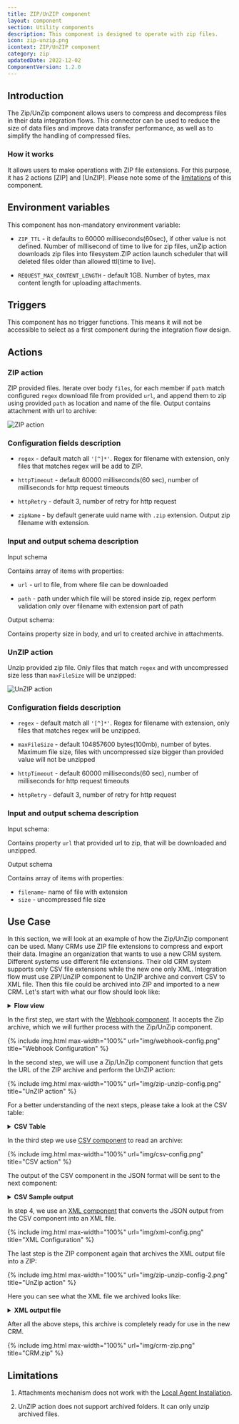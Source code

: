 ```yaml
---
title: ZIP/UnZIP component
layout: component
section: Utility components
description: This component is designed to operate with zip files.
icon: zip-unzip.png
icontext: ZIP/UnZIP component
category: zip
updatedDate: 2022-12-02
ComponentVersion: 1.2.0
---
```


## Introduction

The Zip/UnZip component allows users to compress and decompress files in their data integration flows. This connector can be used to reduce the size of data files and improve data transfer performance, as well as to simplify the handling of compressed files.

### How it works

It allows users to make operations with ZIP file extensions. For this purpose, it has 2 actions [ZIP] and [UnZIP]. Please note some of the [limitations](#limitations) of this component.

## Environment variables

This component has non-mandatory environment variable:

* `ZIP_TTL` - it defaults to 60000 milliseconds(60sec), if other value is not defined.
Number of millisecond of time to live for zip files, unZip action downloads zip files into filesystem.ZIP action launch scheduler that will deleted files older than allowed ttl(time to live).

* `REQUEST_MAX_CONTENT_LENGTH` - default 1GB. Number of bytes, max content length for uploading attachments.

## Triggers

This component has no trigger functions. This means it will not be accessible to
select as a first component during the integration flow design.

## Actions

### ZIP action

ZIP provided files. Iterate over body `files`, for each member if `path` match
configured `regex` download file from provided `url`, and append them to zip using
provided `path` as location and name of the file. Output contains attachment with
url to archive:

![ZIP action](img/zip.png)

### Configuration fields description

* `regex` - default match all `'[^]*'`. Regex for filename with extension, only files that matches regex will be add to ZIP.

* `httpTimeout` - default 60000 milliseconds(60 sec), number of milliseconds for http request timeouts

* `httpRetry` - default 3, number of retry for http request

* `zipName` - by default generate uuid name with `.zip` extension. Output zip filename with extension.

### Input and output schema description

Input schema

Contains array of items with properties:

* `url` - url to file, from where file can be downloaded

* `path` - path under which file will be stored inside zip, regex perform validation only over filename with extension part of path

Output schema:

Contains property size in body, and url to created archive in attachments.

### UnZIP action

Unzip provided zip file. Only files that match `regex` and with uncompressed size less than  `maxFileSize` will be unzipped:

![UnZIP action](img/unzip.png)

### Configuration fields description

* `regex` - default match all `'[^]*'`. Regex for filename with extension, only files that matches regex will be unzipped.

* `maxFileSize` - default 104857600 bytes(100mb), number of bytes. Maximum file size, files with uncompressed size bigger than provided value will not be unzipped

* `httpTimeout` - default 60000 milliseconds(60 sec), number of milliseconds for http request timeouts

* `httpRetry` - default 3, number of retry for http request

### Input and output schema description

Input schema:

Contains property `url` that provided url to zip, that will be downloaded and unzipped.

Output schema

Contains array of items with properties:

* `filename`- name of file with extension
* `size` - uncompressed file size

## Use Case

In this section, we will look at an example of how the Zip/UnZip component can be used. Many CRMs use ZIP file extensions to compress and export their data. Imagine an organization that wants to use a new CRM system. Different systems use different file extensions. Their old CRM system supports only CSV file extensions while the new one only XML. Integration flow must use ZIP/UnZIP component to UnZIP archive and convert CSV to XML file. Then this file could be archived into ZIP and imported to a new CRM. Let's start with what our flow should look like:

<details close markdown="block"><summary><strong>Flow view</strong></summary>

{% include img.html max-width="30%" url="img/flow-view.png" title="Flow view" %}

</details>

In the first step, we start with the [Webhook component](/components/webhook). It accepts the Zip archive, which we will further process with the Zip/UnZip component.

{% include img.html max-width="100%" url="img/webhook-config.png" title="Webhook Configuration" %}

In the second step, we will use a Zip/UnZip component function that gets the URL of the ZIP archive and perform the UnZIP action:

{% include img.html max-width="100%" url="img/zip-unzip-config.png" title="UnZIP action" %}

For a better understanding of the next steps, please take a look at the CSV table:

<details close markdown="block"><summary><strong>CSV Table</strong></summary>

{% include img.html max-width="100%" url="img/csv-table.png" title="CSV Table" %}

</details>

In the third step we use [CSV component](/components/csv) to read an archive:

{% include img.html max-width="100%" url="img/csv-config.png" title="CSV action" %}

The output of the CSV component in the JSON format will be sent to the next component:

<details close markdown="block"><summary><strong>CSV Sample output</strong></summary>

```json
{
  "result": [
    {
      "column0": "Identifier",
      "column1": "First name",
      "column2": "Last name"
    },
    {
      "column0": "901242",
      "column1": "Rachel",
      "column2": "Booker"
    },
    {
      "column0": "207074",
      "column1": "Laura",
      "column2": "Grey"
    },
    {
      "column0": "408129",
      "column1": "Craig",
      "column2": "Johnson"
    },
    {
      "column0": "934600",
      "column1": "Mary",
      "column2": "Jenkins"
    },
    {
      "column0": "507916",
      "column1": "Jamie",
      "column2": "Smith"
    }
  ]
}
```

</details>

In step 4, we use an [XML component](/components/xml) that converts the JSON output from the CSV component into an XML file.

{% include img.html max-width="100%" url="img/xml-config.png" title="XML Configuration" %}

The last step is the ZIP component again that archives the XML output file into a ZIP:

{% include img.html max-width="100%" url="img/zip-unzip-config-2.png" title="UnZip action" %}

Here you can see what the XML file we archived looks like:

<details close markdown="block"><summary><strong>XML output file</strong></summary>

```XML
<?xml version="1.0" encoding="UTF-8"?>
<table>
  <column0>Identifier</column0>
  <column1>First name</column1>
  <column2>Last name</column2>
  <column0>901242</column0>
  <column1>Rachel</column1>
  <column2>Booker</column2>
  <column0>207074</column0>
  <column1>Laura</column1>
  <column2>Grey</column2>
  <column0>408129</column0>
  <column1>Craig</column1>
  <column2>Johnson</column2>
  <column0>934600</column0>
  <column1>Mary</column1>
  <column2>Jenkins</column2>
  <column0>507916</column0>
  <column1>Jamie</column1>
  <column2>Smith</column2>
</table>
```

</details>

After all the above steps, this archive is completely ready for use in the new CRM.

{% include img.html max-width="100%" url="img/crm-zip.png" title="CRM.zip" %}

## Limitations

1. Attachments mechanism does not work with the [Local Agent Installation](/getting-started/local-agent).

2. UnZIP action does not support archived folders. It can only unzip archived files.
